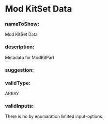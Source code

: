 

# Mod KitSet Data



    


### nameToShow:
    
Mod KitSet Data    


### description:
    
Metadata for ModKitPart    


### suggestion:
    
    


### validType:
    
ARRAY    


### validInputs:
    
There is no by enumaration limited input-options.  

